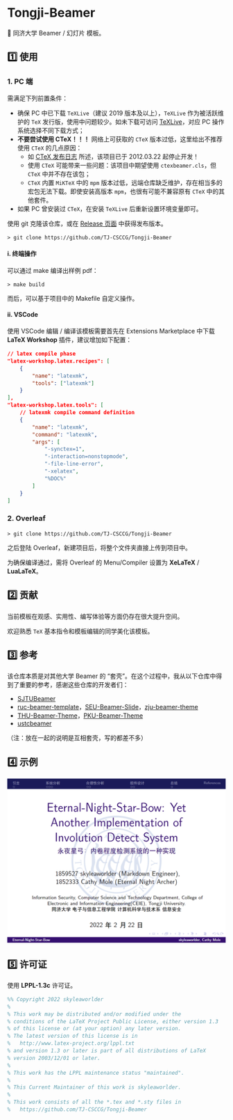 # Tongji-Beamer

:page_facing_up: 同济大学 Beamer / 幻灯片 模板。

## :one: 使用

### 1. PC 端

需满足下列前置条件：

* 确保 PC 中已下载 `TeXLive`（建议 2019 版本及以上），`TeXLive` 作为被活跃维护的 `TeX` 发行版，使用中问题较少。如未下载可访问 [TeXLive](https://tug.org/texlive)，对应 PC 操作系统选择不同下载方式；
* **不要尝试使用 CTeX！！！** 网络上可获取的 `CTeX` 版本过低，这里给出不推荐使用 `CTeX` 的几点原因：
  * 如 [CTeX 发布日志](http://www.ctex.org/CTeXReleaseNotes) 所述，该项目已于 2012.03.22 起停止开发！
  * 使用 `CTeX` 可能带来一些问题：该项目中期望使用 `ctexbeamer.cls`，但 `CTeX` 中并不存在该包；
  * `CTeX` 内置 `MiKTeX` 中的 `mpm` 版本过低，远端仓库缺乏维护，存在相当多的宏包无法下载。即使安装高版本 `mpm`，也很有可能不兼容原有 `CTeX` 中的其他套件。
* 如果 PC 曾安装过 `CTeX`，在安装 `TeXLive` 后重新设置环境变量即可。

使用 git 克隆该仓库，或在 [Release 页面](https://github.com/TJ-CSCCG/Tongji-Beamer/releases) 中获得发布版本。

```shell
> git clone https://github.com/TJ-CSCCG/Tongji-Beamer
```

#### i. 终端操作

可以通过 make 编译出样例 pdf：

```shell
> make build
```

而后，可以基于项目中的 Makefile 自定义操作。

#### ii. VSCode

使用 VSCode 编辑 / 编译该模板需要首先在 Extensions Marketplace 中下载 **LaTeX Workshop** 插件，建议增加如下配置：

```json
// latex compile phase
"latex-workshop.latex.recipes": [
    {
        "name": "latexmk",
        "tools": ["latexmk"]
    }
],
"latex-workshop.latex.tools": [
    // latexmk compile command definition
    {
        "name": "latexmk",
        "command": "latexmk",
        "args": [
            "-synctex=1",
            "-interaction=nonstopmode",
            "-file-line-error",
            "-xelatex",
            "%DOC%"
        ]
    }
]
```

### 2. Overleaf

```shell
> git clone https://github.com/TJ-CSCCG/Tongji-Beamer
```

之后登陆 Overleaf，新建项目后，将整个文件夹直接上传到项目中。

为确保编译通过，需将 Overleaf 的 Menu/Compiler 设置为 **XeLaTeX** / **LuaLaTeX**。

## :two: 贡献

当前模板在观感、实用性、编写体验等方面仍存在很大提升空间。

欢迎熟悉 `TeX` 基本指令和模板编辑的同学美化该模板。

## :three: 参考

该仓库本质是对其他大学 Beamer 的 “套壳”。在这个过程中，我从以下仓库中得到了重要的参考，感谢这些仓库的开发者们：

* [SJTUBeamer](https://github.com/sjtug/SJTUBeamer)
* [ruc-beamer-template](https://github.com/andelf/ruc-beamer-template)，[SEU-Beamer-Slide](https://github.com/TouchFishPioneer/SEU-Beamer-Slide)，[zju-beamer-theme](https://github.com/corenel/zju-beamer-theme)
* [THU-Beamer-Theme](https://github.com/tuna/THU-Beamer-Theme)，[PKU-Beamer-Theme](https://github.com/inFaaa/PKU-Beamer-Theme)
* [ustcbeamer](https://github.com/ustctug/ustcbeamer)

（注：放在一起的说明是互相套壳，写的都差不多）

## :four: 示例

![example](figure/example.png)

## :five: 许可证

使用 **LPPL-1.3c** 许可证。

```tex
%% Copyright 2022 skyleaworlder
%
% This work may be distributed and/or modified under the
% conditions of the LaTeX Project Public License, either version 1.3
% of this license or (at your option) any later version.
% The latest version of this license is in
%   http://www.latex-project.org/lppl.txt
% and version 1.3 or later is part of all distributions of LaTeX
% version 2003/12/01 or later.
%
% This work has the LPPL maintenance status "maintained".
%
% This Current Maintainer of this work is skyleaworlder.
%
% This work consists of all the *.tex and *.sty files in
%   https://github.com/TJ-CSCCG/Tongji-Beamer
```

